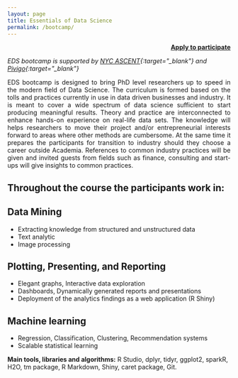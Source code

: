 ```yaml
---
layout: page
title: Essentials of Data Science
permalink: /bootcamp/
---
```


<p style="text-align: right;  font-weight: bold;">
<a href="javascript:void( window.open('https://www.formpl.us/form/5766236598173696/', 'blank','scrollbars=yes,toolbar=no,width=700,height=500'))">Apply to participate</a>
</p>


*EDS bootcamp is supported by [NYC ASCENT](http://www.nycascent.org/){:target="_blank"} and [Pivigo](https://www.pivigo.com/){:target="_blank"}*

<p style="text-align: justify;">
EDS bootcamp is designed to bring PhD level researchers up to speed in the modern field of Data Science. The curriculum is formed based on the tolls and practices currently in use in data driven businesses and industry. It is meant to cover a wide spectrum of data science sufficient to start producing meaningful results. Theory and practice are interconnected to enhance hands-on experience on real-life data sets. The knowledge will helps researchers to move their project and/or entrepreneurial interests forward to areas where other methods are cumbersome. At the same time it prepares the participants for transition to industry should they choose a career outside Academia. References to common industry practices will be given and invited guests from fields such as finance, consulting and start-ups will give insights to common practices.   
</p>



## Throughout the course the participants work in:

## Data Mining
* Extracting knowledge from structured and unstructured data
* Text analytic
* Image processing

## Plotting, Presenting, and Reporting
* Elegant graphs, Interactive data exploration
* Dashboards, Dynamically generated reports and presentations  
* Deployment of the analytics findings as a web application (R Shiny)

## Machine learning   
* Regression, Classification, Clustering, Recommendation systems
* Scalable statistical learning
  
**Main tools, libraries and algorithms:**  R Studio, dplyr, tidyr, ggplot2, sparkR, H2O, tm package, R Markdown, Shiny, caret package, Git.


